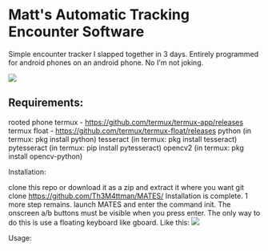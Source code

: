 # Matt's Automatic Tracking Encounter Software

Simple encounter tracker I slapped together in 3 days.
Entirely programmed for android phones on an android phone. No I'm not joking.

![](https://imgur.com/a/Q0lwy6Y)
## Requirements:
rooted phone
termux - <https://github.com/termux/termux-app/releases>
termux float - <https://github.com/termux/termux-float/releases>
python (in termux: pkg install python)
tesseract (in termux: pkg install tesseract)
pytesseract (in termux: pip install pytesseract)
opencv2 (in termux: pkg install opencv-python)

Installation:

clone this repo or download it as a zip and extract it where you want
git clone <https://github.com/Th3M4ttman/MATES/>
Installation is complete. 1 more step remains.
launch MATES and enter the command init.
The onscreen a/b buttons must be visible when you press enter.
The only way to do this is use a floating keyboard like gboard.
Like this:
![](https://imgur.com/a/kQ8vJq3)

Usage:
